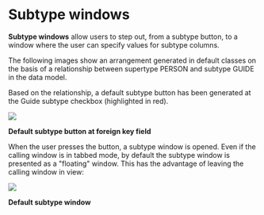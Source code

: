 # Subtype windows

**Subtype windows** allow users to step out, from a subtype button, to a window where the user can specify values for subtype columns.

The following images show an arrangement generated in default classes on the basis of a relationship between supertype PERSON and subtype GUIDE in the data model.

Based on the relationship, a default subtype button has been generated at the Guide subtype checkbox (highlighted in red).

![](/api/Desktop%20UIs/Exploring%20USoft%20Windows%20Designer/assets/ed255a96-33d2-46dd-981d-f51e7fdf29a0.png)

**Default subtype button at foreign key field**

When the user presses the button, a subtype window is opened. Even if the calling window is in tabbed mode, by default the subtype window is presented as a "floating" window. This has the advantage of leaving the calling window in view:

![](/api/Desktop%20UIs/Exploring%20USoft%20Windows%20Designer/assets/d90fbb54-0dcf-4530-8e67-65731574bae8.png)

**Default subtype window**
